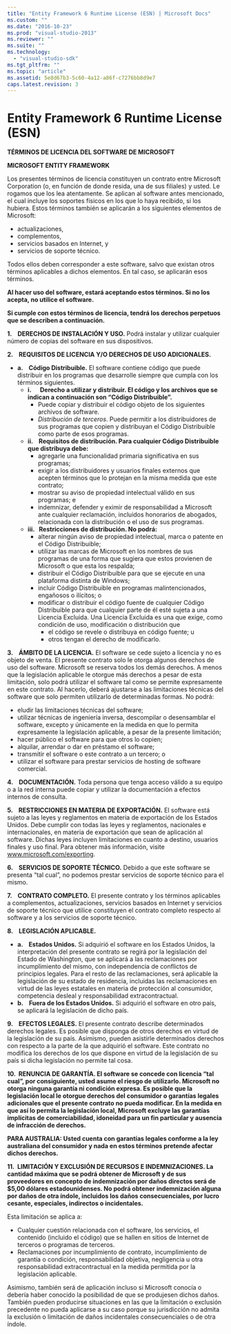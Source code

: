 ```yaml
---
title: "Entity Framework 6 Runtime License (ESN) | Microsoft Docs"
ms.custom: ""
ms.date: "2016-10-23"
ms.prod: "visual-studio-2013"
ms.reviewer: ""
ms.suite: ""
ms.technology: 
  - "visual-studio-sdk"
ms.tgt_pltfrm: ""
ms.topic: "article"
ms.assetid: 5e8d67b3-5c60-4a12-a86f-c7276bb8d9e7
caps.latest.revision: 3
---
```

# Entity Framework 6 Runtime License (ESN)
**TÉRMINOS DE LICENCIA DEL SOFTWARE DE MICROSOFT**

**MICROSOFT ENTITY FRAMEWORK**

Los presentes términos de licencia constituyen un contrato entre Microsoft Corporation (o, en función de donde resida, una de sus filiales) y usted. Le rogamos que los lea atentamente. Se aplican al software antes mencionado, el cual incluye los soportes físicos en los que lo haya recibido, si los hubiera. Estos términos también se aplicarán a los siguientes elementos de Microsoft:

-   actualizaciones,
-   complementos,
-   servicios basados en Internet, y
-   servicios de soporte técnico.

Todos ellos deben corresponder a este software, salvo que existan otros términos aplicables a dichos elementos. En tal caso, se aplicarán esos términos.

**Al hacer uso del software, estará aceptando estos términos. Si no los acepta, no utilice el software.**

**Si cumple con estos términos de licencia, tendrá los derechos perpetuos que se describen a continuación.**

**1.    DERECHOS DE INSTALACIÓN Y USO.** Podrá instalar y utilizar cualquier número de copias del software en sus dispositivos.

**2.    REQUISITOS DE LICENCIA Y/O DERECHOS DE USO ADICIONALES.**

-   **a.    Código Distribuible.** El software contiene código que puede distribuir en los programas que desarrolle siempre que cumpla con los términos siguientes.
    -   **i.      Derecho a utilizar y distribuir. El código y los archivos que se indican a continuación son “Código Distribuible”.**
        -   Puede copiar y distribuir el código objeto de los siguientes archivos de software.
        -   *Distribución de terceros*. Puede permitir a los distribuidores de sus programas que copien y distribuyan el Código Distribuible como parte de esos programas.
    -   **ii.    Requisitos de distribución. Para cualquier Código Distribuible que distribuya debe:**
        -   agregarle una funcionalidad primaria significativa en sus programas;
        -   exigir a los distribuidores y usuarios finales externos que acepten términos que lo protejan en la misma medida que este contrato;
        -   mostrar su aviso de propiedad intelectual válido en sus programas; e
        -   indemnizar, defender y eximir de responsabilidad a Microsoft ante cualquier reclamación, incluidos honorarios de abogados, relacionada con la distribución o el uso de sus programas.
    -   **iii.   Restricciones de distribución. No podrá:**
        -   alterar ningún aviso de propiedad intelectual, marca o patente en el Código Distribuible;
        -   utilizar las marcas de Microsoft en los nombres de sus programas de una forma que sugiera que estos provienen de Microsoft o que esta los respalda;
        -   distribuir el Código Distribuible para que se ejecute en una plataforma distinta de Windows;
        -   incluir Código Distribuible en programas malintencionados, engañosos o ilícitos; o
        -   modificar o distribuir el código fuente de cualquier Código Distribuible para que cualquier parte de él esté sujeta a una Licencia Excluida. Una Licencia Excluida es una que exige, como condición de uso, modificación o distribución que
            -   el código se revele o distribuya en código fuente; u
            -   otros tengan el derecho de modificarlo.

**3.    ÁMBITO DE LA LICENCIA.** El software se cede sujeto a licencia y no es objeto de venta. El presente contrato solo le otorga algunos derechos de uso del software. Microsoft se reserva todos los demás derechos. A menos que la legislación aplicable le otorgue más derechos a pesar de esta limitación, solo podrá utilizar el software tal como se permite expresamente en este contrato. Al hacerlo, deberá ajustarse a las limitaciones técnicas del software que solo permiten utilizarlo de determinadas formas. No podrá:

-   eludir las limitaciones técnicas del software;
-   utilizar técnicas de ingeniería inversa, descompilar o desensamblar el software, excepto y únicamente en la medida en que lo permita expresamente la legislación aplicable, a pesar de la presente limitación;
-   hacer público el software para que otros lo copien;
-   alquilar, arrendar o dar en préstamo el software;
-   transmitir el software o este contrato a un tercero; o
-   utilizar el software para prestar servicios de hosting de software comercial.

**4.    DOCUMENTACIÓN.** Toda persona que tenga acceso válido a su equipo o a la red interna puede copiar y utilizar la documentación a efectos internos de consulta.

**5.    RESTRICCIONES EN MATERIA DE EXPORTACIÓN.** El software está sujeto a las leyes y reglamentos en materia de exportación de los Estados Unidos. Debe cumplir con todas las leyes y reglamentos, nacionales e internacionales, en materia de exportación que sean de aplicación al software. Dichas leyes incluyen limitaciones en cuanto a destino, usuarios finales y uso final. Para obtener más información, visite www.microsoft.com/exporting.

**6.    SERVICIOS DE SOPORTE TÉCNICO.** Debido a que este software se presenta “tal cual”, no podemos prestar servicios de soporte técnico para el mismo.

**7.    CONTRATO COMPLETO.** El presente contrato y los términos aplicables a complementos, actualizaciones, servicios basados en Internet y servicios de soporte técnico que utilice constituyen el contrato completo respecto al software y a los servicios de soporte técnico.

**8.    LEGISLACIÓN APLICABLE.**

-   **a.    Estados Unidos.** Si adquirió el software en los Estados Unidos, la interpretación del presente contrato se regirá por la legislación del Estado de Washington, que se aplicará a las reclamaciones por incumplimiento del mismo, con independencia de conflictos de principios legales. Para el resto de las reclamaciones, será aplicable la legislación de su estado de residencia, incluidas las reclamaciones en virtud de las leyes estatales en materia de protección al consumidor, competencia desleal y responsabilidad extracontractual.
-   **b.    Fuera de los Estados Unidos.** Si adquirió el software en otro país, se aplicará la legislación de dicho país.

**9.    EFECTOS LEGALES.** El presente contrato describe determinados derechos legales. Es posible que disponga de otros derechos en virtud de la legislación de su país. Asimismo, pueden asistirle determinados derechos con respecto a la parte de la que adquirió el software. Este contrato no modifica los derechos de los que dispone en virtud de la legislación de su país si dicha legislación no permite tal cosa.

**10.  RENUNCIA DE GARANTÍA. El software se concede con licencia “tal cual”, por consiguiente, usted asume el riesgo de utilizarlo. Microsoft no otorga ninguna garantía ni condición expresa. Es posible que la legislación local le otorgue derechos del consumidor o garantías legales adicionales que el presente contrato no pueda modificar. En la medida en que así lo permita la legislación local, Microsoft excluye las garantías implícitas de comerciabilidad, idoneidad para un fin particular y ausencia de infracción de derechos.**

**PARA AUSTRALIA: Usted cuenta con garantías legales conforme a la ley australiana del consumidor y nada en estos términos pretende afectar dichos derechos.**

**11.  LIMITACIÓN Y EXCLUSIÓN DE RECURSOS E INDEMNIZACIONES. La cantidad máxima que se podrá obtener de Microsoft y de sus proveedores en concepto de indemnización por daños directos será de $5,00 dólares estadounidenses. No podrá obtener indemnización alguna por daños de otra índole, incluidos los daños consecuenciales, por lucro cesante, especiales, indirectos o incidentales.**

Esta limitación se aplica a:

-   Cualquier cuestión relacionada con el software, los servicios, el contenido (incluido el código) que se hallen en sitios de Internet de terceros o programas de terceros.
-   Reclamaciones por incumplimiento de contrato, incumplimiento de garantía o condición, responsabilidad objetiva, negligencia u otra responsabilidad extracontractual en la medida permitida por la legislación aplicable.

Asimismo, también será de aplicación incluso si Microsoft conocía o debería haber conocido la posibilidad de que se produjesen dichos daños. También pueden producirse situaciones en las que la limitación o exclusión precedente no pueda aplicarse a su caso porque su jurisdicción no admita la exclusión o limitación de daños incidentales consecuenciales o de otra índole.
